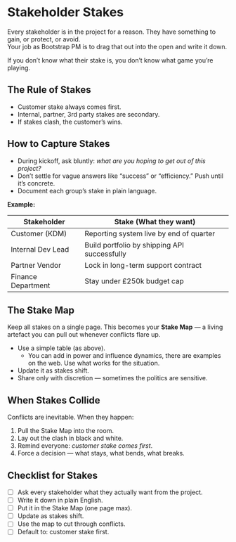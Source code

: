 # Stakeholder Stakes

Every stakeholder is in the project for a reason. They have something to gain, or protect, or avoid.  
Your job as Bootstrap PM is to drag that out into the open and write it down.  

If you don’t know what their stake is, you don’t know what game you’re playing.

## The Rule of Stakes

- Customer stake always comes first.
- Internal, partner, 3rd party stakes are secondary.
- If stakes clash, the customer’s wins.

## How to Capture Stakes

- During kickoff, ask bluntly: *what are you hoping to get out of this project?*
- Don’t settle for vague answers like “success” or “efficiency.” Push until it’s concrete.
- Document each group’s stake in plain language.

**Example:**

| Stakeholder        | Stake (What they want)                       |
|--------------------|-----------------------------------------------|
| Customer (KDM)     | Reporting system live by end of quarter       |
| Internal Dev Lead  | Build portfolio by shipping API successfully  |
| Partner Vendor     | Lock in long-term support contract            |
| Finance Department | Stay under £250k budget cap                   |

## The Stake Map

Keep all stakes on a single page.
This becomes your **Stake Map** — a living artefact you can pull out whenever conflicts flare up.

- Use a simple table (as above).
  - You can add in power and influence dynamics, there are examples on the web. Use what works for the situation.
- Update it as stakes shift.
- Share only with discretion — sometimes the politics are sensitive.

## When Stakes Collide

Conflicts are inevitable. When they happen:  
1. Pull the Stake Map into the room.
2. Lay out the clash in black and white.
3. Remind everyone: *customer stake comes first*.
4. Force a decision — what stays, what bends, what breaks.

## Checklist for Stakes

- [ ] Ask every stakeholder what they actually want from the project.
- [ ] Write it down in plain English.
- [ ] Put it in the Stake Map (one page max).
- [ ] Update as stakes shift.
- [ ] Use the map to cut through conflicts.
- [ ] Default to: customer stake first.